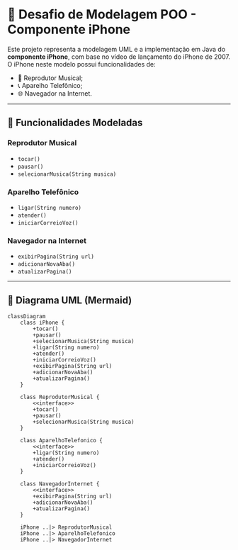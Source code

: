 # 📱 Desafio de Modelagem POO - Componente iPhone

Este projeto representa a modelagem UML e a implementação em Java do **componente iPhone**, com base no vídeo de lançamento do iPhone de 2007. O iPhone neste modelo possui funcionalidades de:

- 🎵 Reprodutor Musical;
- 📞 Aparelho Telefônico;
- 🌐 Navegador na Internet.

---

## 🎯 Funcionalidades Modeladas

### Reprodutor Musical

- `tocar()`
- `pausar()`
- `selecionarMusica(String musica)`

### Aparelho Telefônico

- `ligar(String numero)`
- `atender()`
- `iniciarCorreioVoz()`

### Navegador na Internet

- `exibirPagina(String url)`
- `adicionarNovaAba()`
- `atualizarPagina()`

---

## 🧩 Diagrama UML (Mermaid)

```mermaid
classDiagram
    class iPhone {
        +tocar()
        +pausar()
        +selecionarMusica(String musica)
        +ligar(String numero)
        +atender()
        +iniciarCorreioVoz()
        +exibirPagina(String url)
        +adicionarNovaAba()
        +atualizarPagina()
    }

    class ReprodutorMusical {
        <<interface>>
        +tocar()
        +pausar()
        +selecionarMusica(String musica)
    }

    class AparelhoTelefonico {
        <<interface>>
        +ligar(String numero)
        +atender()
        +iniciarCorreioVoz()
    }

    class NavegadorInternet {
        <<interface>>
        +exibirPagina(String url)
        +adicionarNovaAba()
        +atualizarPagina()
    }

    iPhone ..|> ReprodutorMusical
    iPhone ..|> AparelhoTelefonico
    iPhone ..|> NavegadorInternet
```
